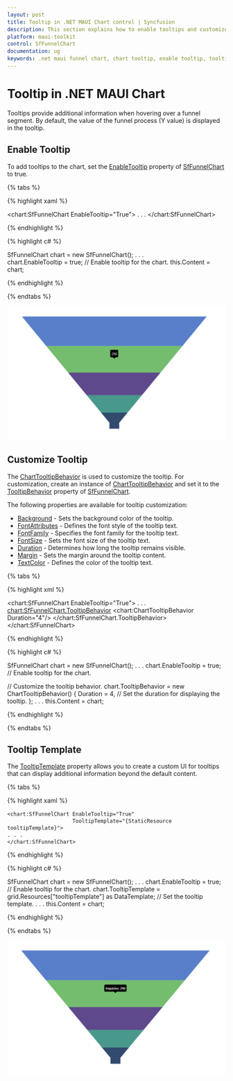 ```yaml
---
layout: post
title: Tooltip in .NET MAUI Chart control | Syncfusion
description: This section explains how to enable tooltips and customize them in the Syncfusion® .NET MAUI Chart (SfFunnelChart) control
platform: maui-toolkit
control: SfFunnelChart
documentation: ug
keywords: .net maui funnel chart, chart tooltip, enable tooltip, tooltip customization, tooltip template, interactive charts
---
```


# Tooltip in .NET MAUI Chart

Tooltips provide additional information when hovering over a funnel segment. By default, the value of the funnel process (Y value) is displayed in the tooltip.

## Enable Tooltip

To add tooltips to the chart, set the [EnableTooltip](https://help.syncfusion.com/cr/maui-toolkit/Syncfusion.Maui.Toolkit.Charts.SfFunnelChart.html#Syncfusion_Maui_Toolkit_Charts_SfFunnelChart_EnableTooltip) property of [SfFunnelChart](https://help.syncfusion.com/cr/maui-toolkit/Syncfusion.Maui.Toolkit.Charts.SfFunnelChart.html) to true.

{% tabs %}

{% highlight xaml %}

<chart:SfFunnelChart EnableTooltip="True">
    . . .
</chart:SfFunnelChart>

{% endhighlight %}

{% highlight c# %}

SfFunnelChart chart = new SfFunnelChart();
. . .      
chart.EnableTooltip = true; // Enable tooltip for the chart.
this.Content = chart;

{% endhighlight %}

{% endtabs %}

![Tooltip support in MAUI chart](Tooltip_images/MAUI_chart_tooltip.png)

## Customize Tooltip

The [ChartTooltipBehavior](https://help.syncfusion.com/cr/maui-toolkit/Syncfusion.Maui.Toolkit.Charts.ChartTooltipBehavior.html) is used to customize the tooltip. For customization, create an instance of [ChartTooltipBehavior](https://help.syncfusion.com/cr/maui-toolkit/Syncfusion.Maui.Toolkit.Charts.ChartTooltipBehavior.html) and set it to the [TooltipBehavior](https://help.syncfusion.com/cr/maui-toolkit/Syncfusion.Maui.Toolkit.Charts.ChartBase.html#Syncfusion_Maui_Toolkit_Charts_ChartBase_TooltipBehavior) property of [SfFunnelChart](https://help.syncfusion.com/cr/maui-toolkit/Syncfusion.Maui.Toolkit.Charts.SfFunnelChart.html). 

The following properties are available for tooltip customization:

* [Background](https://help.syncfusion.com/cr/maui-toolkit/Syncfusion.Maui.Toolkit.Charts.ChartTooltipBehavior.html#Syncfusion_Maui_Toolkit_Charts_ChartTooltipBehavior_Background) - Sets the background color of the tooltip.
* [FontAttributes](https://help.syncfusion.com/cr/maui-toolkit/Syncfusion.Maui.Toolkit.Charts.ChartTooltipBehavior.html#Syncfusion_Maui_Toolkit_Charts_ChartTooltipBehavior_FontAttributes) - Defines the font style of the tooltip text.
* [FontFamily](https://help.syncfusion.com/cr/maui-toolkit/Syncfusion.Maui.Toolkit.Charts.ChartTooltipBehavior.html#Syncfusion_Maui_Toolkit_Charts_ChartTooltipBehavior_FontFamily) - Specifies the font family for the tooltip text.
* [FontSize](https://help.syncfusion.com/cr/maui-toolkit/Syncfusion.Maui.Toolkit.Charts.ChartTooltipBehavior.html#Syncfusion_Maui_Toolkit_Charts_ChartTooltipBehavior_FontSize) - Sets the font size of the tooltip text.
* [Duration](https://help.syncfusion.com/cr/maui-toolkit/Syncfusion.Maui.Toolkit.Charts.ChartTooltipBehavior.html#Syncfusion_Maui_Toolkit_Charts_ChartTooltipBehavior_Duration) - Determines how long the tooltip remains visible.
* [Margin](https://help.syncfusion.com/cr/maui-toolkit/Syncfusion.Maui.Toolkit.Charts.ChartTooltipBehavior.html#Syncfusion_Maui_Toolkit_Charts_ChartTooltipBehavior_Margin) - Sets the margin around the tooltip content.
* [TextColor](https://help.syncfusion.com/cr/maui-toolkit/Syncfusion.Maui.Toolkit.Charts.ChartTooltipBehavior.html#Syncfusion_Maui_Toolkit_Charts_ChartTooltipBehavior_TextColor) - Defines the color of the tooltip text.

{% tabs %}

{% highlight xml %}

<chart:SfFunnelChart EnableTooltip="True">
    . . .
    <chart:SfFunnelChart.TooltipBehavior>
        <chart:ChartTooltipBehavior Duration="4"/>
    </chart:SfFunnelChart.TooltipBehavior>
</chart:SfFunnelChart>

{% endhighlight %}

{% highlight c# %}

SfFunnelChart chart = new SfFunnelChart();
. . .
chart.EnableTooltip = true; // Enable tooltip for the chart.

// Customize the tooltip behavior.
chart.TooltipBehavior = new ChartTooltipBehavior()
{
    Duration = 4, // Set the duration for displaying the tooltip.
};
. . .
this.Content = chart;

{% endhighlight %}

{% endtabs %}

## Tooltip Template

The [TooltipTemplate](https://help.syncfusion.com/cr/maui-toolkit/Syncfusion.Maui.Toolkit.Charts.SfFunnelChart.html#Syncfusion_Maui_Toolkit_Charts_SfFunnelChart_TooltipTemplate) property allows you to create a custom UI for tooltips that can display additional information beyond the default content.

{% tabs %}

{% highlight xaml %}

<Grid x:Name="grid">
    <Grid.Resources>
        <DataTemplate x:Key="tooltipTemplate">
            <StackLayout Orientation="Horizontal">
                <Label Text="{Binding Item.XValue}"
                       TextColor="White"
                       FontAttributes="Bold"
                       HorizontalOptions="Center"
                       VerticalOptions="Center"/>
                <Label Text="{Binding Item.YValue,StringFormat=': {0}'}"
                       TextColor="White"
                       FontAttributes="Bold"
                       HorizontalOptions="Center"
                       VerticalOptions="Center"/>
            </StackLayout>
        </DataTemplate>
    </Grid.Resources>

    <chart:SfFunnelChart EnableTooltip="True"
                         TooltipTemplate="{StaticResource tooltipTemplate}">
    . . .
    </chart:SfFunnelChart>
</Grid>

{% endhighlight %}

{% highlight c# %}

SfFunnelChart chart = new SfFunnelChart();
. . .
chart.EnableTooltip = true; // Enable tooltip for the chart.
chart.TooltipTemplate = grid.Resources["tooltipTemplate"] as DataTemplate; // Set the tooltip template.
. . .
this.Content = chart;

{% endhighlight %}

{% endtabs %}

![Tooltip template in MAUI Chart](Tooltip_images/MAUI_chart_tooltip_customization.png)